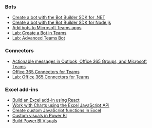 ### Bots ###
- <a href="https://docs.microsoft.com/azure/bot-service/dotnet/bot-builder-dotnet-quickstart?view=azure-bot-service-3.0" target="_blank">Create a bot with the Bot Builder SDK for .NET</a>
- <a href="https://docs.microsoft.com/azure/bot-service/nodejs/bot-builder-nodejs-quickstart?view=azure-bot-service-3.0" target="_blank">Create a bot with the Bot Builder SDK for Node.js</a>
- <a href="https://docs.microsoft.com/microsoftteams/platform/concepts/bots/bots-overview" target="_blank">Add bots to Microsoft Teams apps</a>
- <a href="https://github.com/OfficeDev/TrainingContent/blob/master/Teams/03%20Bots/Lab.md" target="_blank">Lab: Create a Bot in Teams</a>
- <a href="https://github.com/OfficeDev/TrainingContent/blob/master/Teams/05%20Microsoft%20Teams%20apps%20-%20Advanced%20Techniques/Lab.md#exercise1" target="_blank">Lab: Advanced Teams Bot</a>

### Connectors ### 
- <a href="https://docs.microsoft.com/outlook/actionable-messages/#accessing-office-365-connectors-from-microsoft-teams" target="_blank">Actionable messages in Outlook, Office 365 Groups, and Microsoft Teams</a>
- <a href="https://docs.microsoft.com/microsoftteams/platform/concepts/connectors" target="_blank">Office 365 Connectors for Teams</a>
- <a href="https://github.com/OfficeDev/TrainingContent/blob/master/Teams/02%20Connectors/Lab.md" target="_blank">Lab: Office 365 Connectors for Teams</a>

### Excel add-ins ### 
- <a href="https://docs.microsoft.com/office/dev/add-ins/excel/excel-add-ins-get-started-react" target="_blank">Build an Excel add-in using React</a>
- <a href="https://docs.microsoft.com/office/dev/add-ins/excel/excel-add-ins-charts" target="_blank">Work with Charts using the Excel JavaScript API</a>
- <a href="https://docs.microsoft.com/office/dev/add-ins/excel/custom-functions-overview" target="_blank">Create custom JavaScript functions in Excel</a>
- <a href="https://docs.microsoft.com/power-bi/power-bi-custom-visuals" target="_blank">Custom visuals in Power BI</a>
- <a href="https://github.com/Microsoft/PowerBI-visuals" target="_blank">Build Power BI Visuals</a> 



